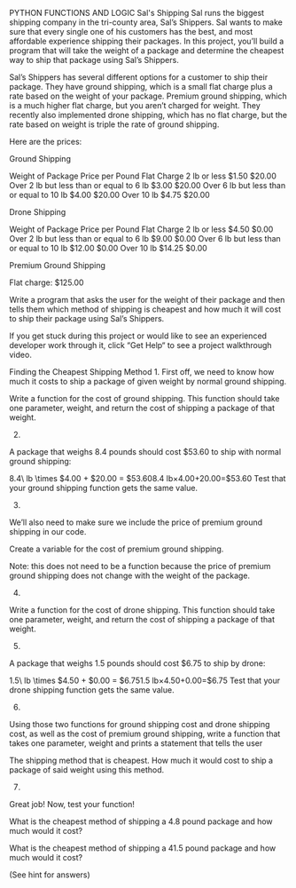 PYTHON FUNCTIONS AND LOGIC
Sal's Shipping
Sal runs the biggest shipping company in the tri-county area, Sal’s Shippers. Sal wants to make sure that every single one of his customers has the best, and most affordable experience shipping their packages. In this project, you’ll build a program that will take the weight of a package and determine the cheapest way to ship that package using Sal’s Shippers.

Sal’s Shippers has several different options for a customer to ship their package. They have ground shipping, which is a small flat charge plus a rate based on the weight of your package. Premium ground shipping, which is a much higher flat charge, but you aren’t charged for weight. They recently also implemented drone shipping, which has no flat charge, but the rate based on weight is triple the rate of ground shipping.

Here are the prices:

Ground Shipping

Weight of Package	Price per Pound	Flat Charge
2 lb or less	$1.50	$20.00
Over 2 lb but less than or equal to 6 lb	$3.00	$20.00
Over 6 lb but less than or equal to 10 lb	$4.00	$20.00
Over 10 lb	$4.75	$20.00

Drone Shipping

Weight of Package	Price per Pound	Flat Charge
2 lb or less	$4.50	$0.00
Over 2 lb but less than or equal to 6 lb	$9.00	$0.00
Over 6 lb but less than or equal to 10 lb	$12.00	$0.00
Over 10 lb	$14.25	$0.00

Premium Ground Shipping

Flat charge: $125.00

Write a program that asks the user for the weight of their package and then tells them which method of shipping is cheapest and how much it will cost to ship their package using Sal’s Shippers.

If you get stuck during this project or would like to see an experienced developer work through it, click “Get Help“ to see a project walkthrough video.




Finding the Cheapest Shipping Method
1.
First off, we need to know how much it costs to ship a package of given weight by normal ground shipping.

Write a function for the cost of ground shipping. This function should take one parameter, weight, and return the cost of shipping a package of that weight.

2.
A package that weighs 8.4 pounds should cost $53.60 to ship with normal ground shipping:

8.4\ lb \times \$4.00 + \$20.00 = \$53.608.4 lb×$4.00+$20.00=$53.60
Test that your ground shipping function gets the same value.


3.
We’ll also need to make sure we include the price of premium ground shipping in our code.

Create a variable for the cost of premium ground shipping.

Note: this does not need to be a function because the price of premium ground shipping does not change with the weight of the package.

4.
Write a function for the cost of drone shipping. This function should take one parameter, weight, and return the cost of shipping a package of that weight.


5.
A package that weighs 1.5 pounds should cost $6.75 to ship by drone:

1.5\ lb \times \$4.50 + \$0.00 = \$6.751.5 lb×$4.50+$0.00=$6.75
Test that your drone shipping function gets the same value.


6.
Using those two functions for ground shipping cost and drone shipping cost, as well as the cost of premium ground shipping, write a function that takes one parameter, weight and prints a statement that tells the user

The shipping method that is cheapest.
How much it would cost to ship a package of said weight using this method.


7.
Great job! Now, test your function!

What is the cheapest method of shipping a 4.8 pound package and how much would it cost?

What is the cheapest method of shipping a 41.5 pound package and how much would it cost?

(See hint for answers)
